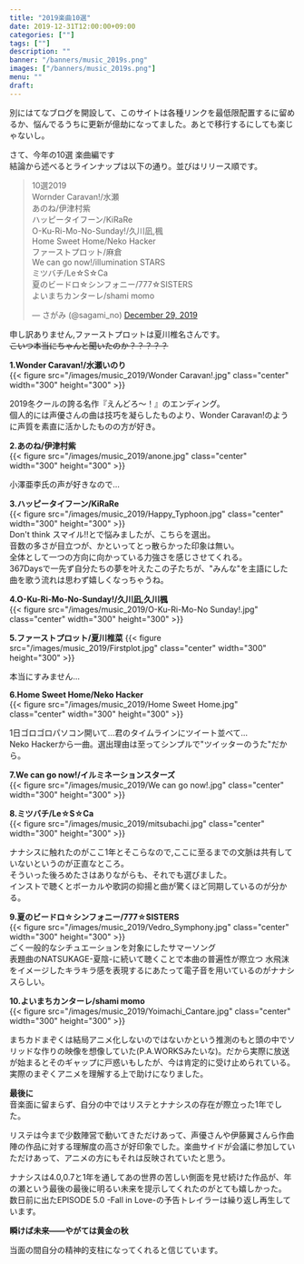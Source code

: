 ```yaml
---
title: "2019楽曲10選"
date: 2019-12-31T12:00:00+09:00
categories: [""]
tags: [""]
description: ""
banner: "/banners/music_2019s.png"
images: ["/banners/music_2019s.png"]
menu: ""
draft:
---
```

別にはてなブログを開設して、このサイトは各種リンクを最低限配置するに留めるか、悩んでるうちに更新が億劫になってました。あとで移行するにしても楽じゃないし。  

さて、今年の10選 楽曲編です  
結論から述べるとラインナップは以下の通り。並びはリリース順です。  
<!--more-->
<blockquote class="twitter-tweet"><p lang="ja" dir="ltr">10選2019<br>Wornder Caravan!/水瀬<br>あのね/伊津村紫<br>ハッピータイフーン/KiRaRe<br>O-Ku-Ri-Mo-No-Sunday!/久川凪,楓<br>Home Sweet Home/Neko Hacker<br>ファーストプロット/麻倉<br>We can go now!/illumination STARS<br>ミツバチ/Le☆S☆Ca<br>夏のビードロ☆シンフォニー/777☆SISTERS<br>よいまちカンターレ/shami momo</p>&mdash; さがみ (@sagami_no) <a href="https://twitter.com/sagami_no/status/1211287550309982209?ref_src=twsrc%5Etfw">December 29, 2019</a></blockquote> <script async src="https://platform.twitter.com/widgets.js" charset="utf-8"></script>

申し訳ありません,ファーストプロットは夏川椎名さんです。  
~~こいつ本当にちゃんと聞いたのか？？？？？~~


**1.Wonder Caravan!/水瀬いのり**  
{{< figure src="/images/music_2019/Wonder Caravan!.jpg"  class="center" width="300" height="300" >}}  

2019冬クールの誇る名作『えんどろ～！』のエンディング。  
個人的には声優さんの曲は技巧を凝らしたものより、Wonder Caravan!のように声質を素直に活かしたものの方が好き。


**2.あのね/伊津村紫**  
{{< figure src="/images/music_2019/anone.jpg"  class="center" width="300" height="300" >}}  

小澤亜李氏の声が好きなので…

**3.ハッピータイフーン/KiRaRe**  
{{< figure src="/images/music_2019/Happy_Typhoon.jpg"  class="center" width="300" height="300" >}}  
Don't think スマイル!!とで悩みましたが、こちらを選出。  
音数の多さが目立つが、かといってとっ散らかった印象は無い。  
全体として一つの方向に向かっている力強さを感じさせてくれる。  
367Daysで一先ず自分たちの夢を叶えたこの子たちが、"みんな"を主語にした曲を歌う流れは思わず嬉しくなっちゃうね。  


**4.O-Ku-Ri-Mo-No-Sunday!/久川凪,久川楓**  
{{< figure src="/images/music_2019/O-Ku-Ri-Mo-No Sunday!.jpg"  class="center" width="300" height="300" >}}  


**5.ファーストプロット/夏川椎菜**
{{< figure src="/images/music_2019/Firstplot.jpg"  class="center" width="300" height="300" >}}  

本当にすみません…

**6.Home Sweet Home/Neko Hacker**  
{{< figure src="/images/music_2019/Home Sweet Home.jpg"  class="center" width="300" height="300" >}}  

1日ゴロゴロパソコン開いて…君のタイムラインにツイート並べて…  
Neko Hackerから一曲。選出理由は至ってシンプルで"ツイッターのうた"だから。  


**7.We can go now!/イルミネーションスターズ**  
{{< figure src="/images/music_2019/We can go now!.jpg"  class="center" width="300" height="300" >}}  

**8.ミツバチ/Le☆S☆Ca**  
{{< figure src="/images/music_2019/mitsubachi.jpg"  class="center" width="300" height="300" >}}  

ナナシスに触れたのがここ1年とそこらなので,ここに至るまでの文脈は共有していないというのが正直なところ。  
そういった後ろめたさはありながらも、それでも選びました。  
インストで聴くとボーカルや歌詞の抑揚と曲が驚くほど同期しているのが分かる。  

**9.夏のビードロ☆シンフォニー/777☆SISTERS**  
{{< figure src="/images/music_2019/Vedro_Symphony.jpg"  class="center" width="300" height="300" >}}  
ごく一般的なシチュエーションを対象にしたサマーソング  
表題曲のNATSUKAGE-夏陰-に続いて聴くことで本曲の普遍性が際立つ
水飛沫をイメージしたキラキラ感を表現するにあたって電子音を用いているのがナナシスらしい。

**10.よいまちカンターレ/shami momo**  
{{< figure src="/images/music_2019/Yoimachi_Cantare.jpg"  class="center" width="300" height="300" >}}  

まちカドまぞくは結局アニメ化しないのではないかという推測のもと頭の中でソリッドな作りの映像を想像していた(P.A.WORKSみたいな)。だから実際に放送が始まるとそのギャップに戸惑いもしたが、今は肯定的に受け止められている。  
実際のまぞくアニメを理解する上で助けになりました。

**最後に**  
音楽面に留まらず、自分の中ではリステとナナシスの存在が際立った1年でした。  

リステは今まで少数陣営で動いてきただけあって、声優さんや伊藤翼さんら作曲陣の作品に対する理解度の高さが好印象でした。楽曲サイドが会議に参加していただけあって、アニメの方にもそれは反映されていたと思う。  
  
ナナシスは4.0,0.7と1年を通してあの世界の苦しい側面を見せ続けた作品が、年の瀬という最後の最後に明るい未来を提示してくれたのがとても嬉しかった。  
数日前に出たEPISODE 5.0 -Fall in Love-の予告トレイラーは繰り返し再生しています。  

**瞬けば未来――やがては黄金の秋**  

当面の間自分の精神的支柱になってくれると信じています。